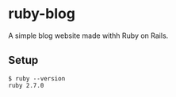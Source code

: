 # ruby-blog
A simple blog website made withh Ruby on Rails.

## Setup
```console
$ ruby --version
ruby 2.7.0
```
